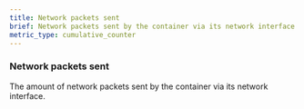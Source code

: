 ```yaml
---
title: Network packets sent
brief: Network packets sent by the container via its network interface
metric_type: cumulative_counter
---
```

### Network packets sent

The amount of network packets sent by the container via its network interface.
